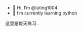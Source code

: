 - 👋 Hi, I’m @luting1004
- 🌱 I’m currently learning python

这里是每天练习
 .

<!---
luting1004/luting1004 is a ✨ special ✨ repository because its `README.md` (this file) appears on your GitHub profile.
You can click the Preview link to take a look at your changes.
--->
